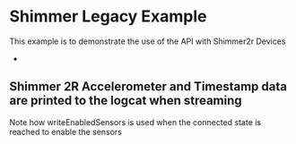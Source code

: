 # Shimmer Legacy Example

This
example
is
to
demonstrate
the
use
of
the
API
with
Shimmer2r
Devices

-
Shimmer
2R
Accelerometer
and
Timestamp
data
are
printed
to
the
logcat
when
streaming
-
Note
how
writeEnabledSensors
is
used
when
the
connected
state
is
reached
to
enable
the
sensors
